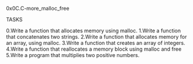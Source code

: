 0x0C.C-more_malloc_free

TASKS

0.Write a function that allocates memory using malloc.
1.Write a function that concatenates two strings.
2.Write a function that allocates memory for an array, using malloc.
3.Write a function that creates an array of integers.
4.Write a function that reallocates a memory block using malloc and free
5.Write a program that multiplies two positive numbers.

